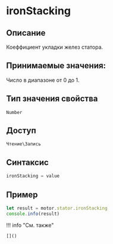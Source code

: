 # ironStacking

## Описание
Коеффициент укладки желез статора.

## Принимаемые значения:
Число в диапазоне от 0 до 1.

## Тип значения свойства
`Number`

## Доступ
`Чтение\Запись`

## Синтаксис
```javascript
ironStacking = value
```

## Пример
```javascript linenums="1"
let result = motor.stator.ironStacking
console.info(result)
```

!!! info "См. также"

    []()


